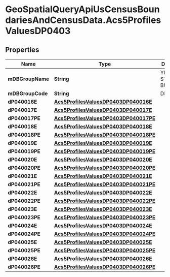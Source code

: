 # GeoSpatialQueryApiUsCensusBoundariesAndCensusData.Acs5ProfilesValuesDP0403

## Properties

Name | Type | Description | Notes
------------ | ------------- | ------------- | -------------
**mDBGroupName** | **String** | YEAR STRUCTURE BUILT | 
**mDBGroupCode** | **String** | DP0403 | 
**dP040016E** | [**Acs5ProfilesValuesDP0403DP040016E**](Acs5ProfilesValuesDP0403DP040016E.md) |  | 
**dP040017E** | [**Acs5ProfilesValuesDP0403DP040017E**](Acs5ProfilesValuesDP0403DP040017E.md) |  | 
**dP040017PE** | [**Acs5ProfilesValuesDP0403DP040017PE**](Acs5ProfilesValuesDP0403DP040017PE.md) |  | 
**dP040018E** | [**Acs5ProfilesValuesDP0403DP040018E**](Acs5ProfilesValuesDP0403DP040018E.md) |  | 
**dP040018PE** | [**Acs5ProfilesValuesDP0403DP040018PE**](Acs5ProfilesValuesDP0403DP040018PE.md) |  | 
**dP040019E** | [**Acs5ProfilesValuesDP0403DP040019E**](Acs5ProfilesValuesDP0403DP040019E.md) |  | 
**dP040019PE** | [**Acs5ProfilesValuesDP0403DP040019PE**](Acs5ProfilesValuesDP0403DP040019PE.md) |  | 
**dP040020E** | [**Acs5ProfilesValuesDP0403DP040020E**](Acs5ProfilesValuesDP0403DP040020E.md) |  | 
**dP040020PE** | [**Acs5ProfilesValuesDP0403DP040020PE**](Acs5ProfilesValuesDP0403DP040020PE.md) |  | 
**dP040021E** | [**Acs5ProfilesValuesDP0403DP040021E**](Acs5ProfilesValuesDP0403DP040021E.md) |  | 
**dP040021PE** | [**Acs5ProfilesValuesDP0403DP040021PE**](Acs5ProfilesValuesDP0403DP040021PE.md) |  | 
**dP040022E** | [**Acs5ProfilesValuesDP0403DP040022E**](Acs5ProfilesValuesDP0403DP040022E.md) |  | 
**dP040022PE** | [**Acs5ProfilesValuesDP0403DP040022PE**](Acs5ProfilesValuesDP0403DP040022PE.md) |  | 
**dP040023E** | [**Acs5ProfilesValuesDP0403DP040023E**](Acs5ProfilesValuesDP0403DP040023E.md) |  | 
**dP040023PE** | [**Acs5ProfilesValuesDP0403DP040023PE**](Acs5ProfilesValuesDP0403DP040023PE.md) |  | 
**dP040024E** | [**Acs5ProfilesValuesDP0403DP040024E**](Acs5ProfilesValuesDP0403DP040024E.md) |  | 
**dP040024PE** | [**Acs5ProfilesValuesDP0403DP040024PE**](Acs5ProfilesValuesDP0403DP040024PE.md) |  | 
**dP040025E** | [**Acs5ProfilesValuesDP0403DP040025E**](Acs5ProfilesValuesDP0403DP040025E.md) |  | 
**dP040025PE** | [**Acs5ProfilesValuesDP0403DP040025PE**](Acs5ProfilesValuesDP0403DP040025PE.md) |  | 
**dP040026E** | [**Acs5ProfilesValuesDP0403DP040026E**](Acs5ProfilesValuesDP0403DP040026E.md) |  | 
**dP040026PE** | [**Acs5ProfilesValuesDP0403DP040026PE**](Acs5ProfilesValuesDP0403DP040026PE.md) |  | 



